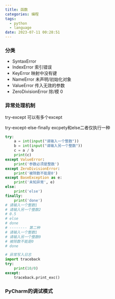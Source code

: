 ```yaml
---
title: 函数
categories: 编程
tags:
  - python
  - language
date: 2023-07-11 00:28:51
---
```


### 分类
- SyntaxError
- IndexError 索引错误
- KeyError 映射中没有键
- NameError 未声明/初始化对象
- ValueError 传入无效的参数
- ZeroDivisionError 除/模 0

### 异常处理机制

try-except
可以有多个except

try-except-else-finally
excpety和else二者仅执行一种

```python
try:
    a = int(input("请输入一个整数"))
    b = int(input("请输入另一个整数"))
    c = a / b
    print(c)
except ValueError:
    print('参数必须是整数')
except ZeroDivisionError:
    print('被除数不能是0')
except BaseException as e:
    print('未知异常', e)
else:
    print('else')
finally:
    print('done')
# 请输入一个整数1
# 请输入另一个整数2
# 0.5
# else
# done
# -------- 第二种
# 请输入一个整数1
# 请输入另一个整数0
# 被除数不能是0
# done

# 异常写入日志
import traceback
try:
    print(10/0)
except:
    traceback.print_exc()
```


### PyCharm的调试模式

